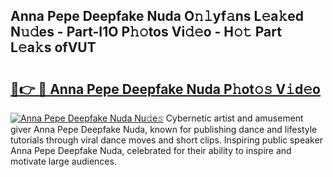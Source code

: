 ## Anna Pepe Deepfake Nuda O𝚗𝚕yf𝚊ns L𝚎a𝚔ed N𝚞𝚍es - Part-I1O P𝚑𝚘tos Vi𝚍𝚎o - H𝚘𝚝 Part L𝚎a𝚔s ofVUT

# <h2><a href="http://kf27wu.oniu.top/?m=Anna+Pepe+Deepfake+Nuda">🔗👉 🔴 Anna Pepe Deepfake Nuda P𝚑ot𝚘𝚜 V𝚒d𝚎o</a></h2>

[![Anna Pepe Deepfake Nuda Nu𝚍e𝚜](https://i.imgur.com/0qMVB7G.gif)](http://kf27wu.oniu.top/?m=Anna+Pepe+Deepfake+Nuda)
Cybernetic artist and amusement giver Anna Pepe Deepfake Nuda, known for publishing dance and lifestyle tutorials through viral dance moves and short clips. Inspiring public speaker Anna Pepe Deepfake Nuda, celebrated for their ability to inspire and motivate large audiences.  
